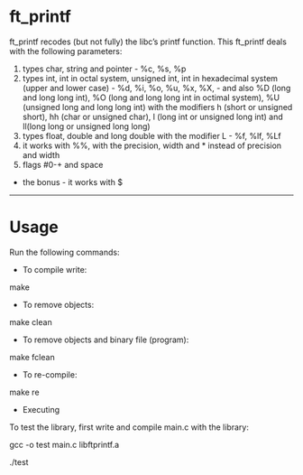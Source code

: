 # ft_printf
ft_printf recodes (but not fully) the libc’s printf function. This ft_printf deals with the following parameters:
1. types char, string and pointer - %c, %s, %p
2. types int, int in octal system, unsigned int, int in hexadecimal system (upper and lower case) - %d, %i, %o, %u, %x, %X, - and also %D (long and long long int), %O (long and long long int in octimal system), %U (unsigned long and long long int) with the modifiers h (short or unsigned short), hh (char or unsigned char), l (long int or unsigned long int) and ll(long long or unsigned long long)
3. types float, double and long double with the modifier L - %f, %lf, %Lf
4. it works with %%, with the precision, width and * instead of precision and width
5. flags #0-+ and space
+ the bonus - it works with $
***
# Usage
Run the following commands:

* To compile write:

make
* To remove objects:

make clean
* To remove objects and binary file (program):

make fclean
* To re-compile:

make re
* Executing

To test the library, first write and compile main.c with the library:

gcc -o test main.c libftprintf.a

./test
